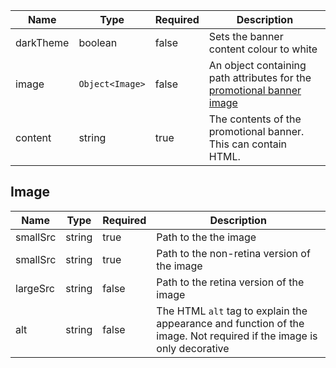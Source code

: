 | Name      | Type            | Required | Description                                                                     |
| --------- | --------------- | -------- | ------------------------------------------------------------------------------- |
| darkTheme | boolean         | false    | Sets the banner content colour to white                                         |
| image     | `Object<Image>` | false    | An object containing path attributes for the [promotional banner image](#image) |
| content   | string          | true     | The contents of the promotional banner. This can contain HTML.                  |

## Image

| Name     | Type   | Required | Description                                                                                                          |
| -------- | ------ | -------- | -------------------------------------------------------------------------------------------------------------------- |
| smallSrc | string | true     | Path to the the image                                                                                                |
| smallSrc | string | true     | Path to the non-retina version of the image                                                                          |
| largeSrc | string | false    | Path to the retina version of the image                                                                              |
| alt      | string | false    | The HTML `alt` tag to explain the appearance and function of the image. Not required if the image is only decorative |
